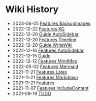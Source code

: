 # Wiki History

  - 2023-06-25 [Features BackupImages](/0036_Features_BackupImages)
  - 2022-12-22 [Features KG](/0035_Features_KG)
  - 2022-12-20 [Guide AutoSidebar](/0026_Guide_AutoSidebar)
  - 2022-12-20 [Features Timeline](/0034_Features_Timeline)
  - 2022-12-20 [Guide WriteWiki](/0027_Guide_WriteWiki)
  - 2022-12-16 [Features AutoSidebar](/0024_Features_AutoSidebar)
  - 2022-12-15 [Guide](/0023_Guide)
  - 2022-12-12 [Features MindMap](/0022_Features_MindMap)
  - 2022-05-02 [Features Mermaid](/0020_Features_Mermaid)
  - 2021-11-21 [Features Latex](/0018_Features_Latex)
  - 2021-11-21 [Features Markdown](/0017_Features_Markdown)
  - 2021-11-21 [Features](/0016_Features)
  - 2021-11-07 [Features IncludeContent](/0013_Features_IncludeContent)
  - 2021-09-19 [TODO](/0004_TODO)
